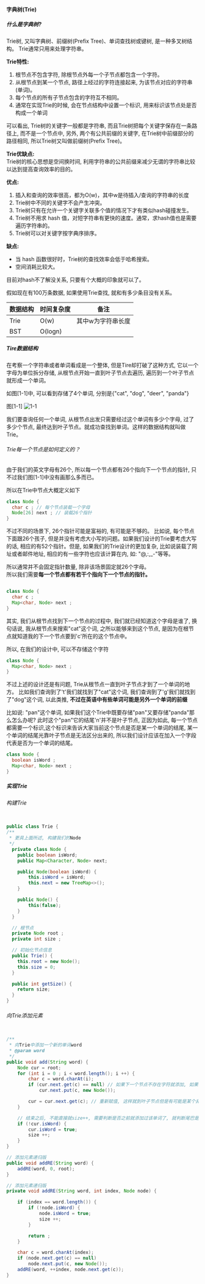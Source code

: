 #### 字典树(Trie)


##### 什么是字典树?



Trie树, 又叫字典树、前缀树(Prefix Tree)、单词查找树或键树, 是一种多叉树结构。
Trie通常只用来处理字符串。

<strong>Trie特性:</strong>  
  1. 根节点不包含字符, 除根节点外每一个子节点都包含一个字符。
  2. 从根节点到某一个节点, 路径上经过的字符连接起来, 为该节点对应的字符串(单词)。
  3. 每个节点的所有子节点包含的字符互不相同。
  4. 通常在实现Trie的时候, 会在节点结构中设置一个标识, 用来标识该节点处是否构成一个单词

可以看出, Trie树的关键字一般都是字符串, 而且Trie树把每个关键字保存在一条路径上, 而不是一个节点中, 另外, 两个有公共前缀的关键字, 在Trie树中前缀部分的路径相同, 所以Trie树又叫做前缀树(Prefix Tree)。


<strong>Trie优缺点:</strong>  
  Trie树的核心思想是空间换时间, 利用字符串的公共前缀来减少无谓的字符串比较以达到提高查询效率的目的。

  <strong>优点:  </strong>  
  1. 插入和查询的效率很高，都为O(w)，其中w是待插入/查询的字符串的长度
  2. Trie树中不同的关键字不会产生冲突。
  3. Trie树只有在允许一个关键字关联多个值的情况下才有类似hash碰撞发生。
  4. Trie树不用求 hash 值，对短字符串有更快的速度。通常，求hash值也是需要遍历字符串的。
  5. Trie树可以对关键字按字典序排序。

  <strong>缺点:  </strong>
  + 当 hash 函数很好时，Trie树的查找效率会低于哈希搜索。
  + 空间消耗比较大。

目前对hash不了解没关系, 只要有个大概的印象就可以了。

假如现在有100万条数据, 如果使用Trie查找, 就和有多少条目没有关系。

|    数据结构    | 时间复杂度 |      备注 |
| -----------  |       --- |      --- |
| Trie         |      O(w) |    其中w为字符串长度
| BST          |   O(logn) |    


##### Tire数据结构

在考察一个字符串或者单词看成是一个整体, 但是Tire却打破了这种方式, 它以一个字母为单位拆分存储, 从根节点开始一直到叶子节点去遍历, 遍历到一个叶子节点就形成一个单词。

如图[1-1]中, 可以看到存储了4个单词, 分别是{"cat", "dog", "deer", "panda"}

图[1-1]
![1-1](https://github.com/basebase/img_server/blob/master/common/trie.png?raw=true)

我们要查询任何一个单词, 从根节点出发只需要经过这个单词有多少个字母, 过了多少个节点, 最终达到叶子节点。就成功查找到单词。这样的数据结构就叫做Trie。


###### Trie每一个节点是如何定义的？

由于我们的英文字母有26个, 所以每一个节点都有26个指向下一个节点的指针, 只不过我们图[1-1]中没有画那么多而已。

所以在Trie中节点大概定义如下
```java
class Node {
  char c ; // 每个节点装载一个字母
  Node[26] next ; // 装载26个指针
}
```

不过不同的场景下, 26个指针可能是富裕的, 有可能是不够的。
比如说, 每个节点下面跟26个孩子, 但是并没有考虑大小写的问题。如果我们设计的Trie要考虑大写的话, 相应的有52个指针。但是, 如果我们的Trie设计的更加复杂, 比如说装载了网址或者邮件地址, 相应的有一些字符也应该计算在内, 如: "@,:,\_-"等等。

所以通常并不会固定指针数量, 除非该场景固定就26个字母。  
所以我们需要<strong>每一个节点都有若干个指向下一个节点的指针。</strong>

```java

class Node {
  char c ;
  Map<char, Node> next ;
}
```

其实, 我们从根节点找到下一个节点的过程中, 我们就已经知道这个字母是谁了, 换句话说, 我从根节点来搜索"cat"这个词, 之所以能够来到这个节点, 是因为在根节点就知道我的下一个节点要到'c'所在的这个节点中。

所以, 在我们的设计中, 可以不存储这个字符

```java
class Node {
  Map<char, Node> next ;
}
```

不过上述的设计还是有问题, Trie从根节点一直到叶子节点才到了一个单词的地方。
比如我们查询到了't'我们就找到了"cat"这个词, 我们查询到了'g'我们就找到了"dog"这个词, 以此类推, <strong>不过在英语中有些单词可能是另外一个单词的前缀</strong>

比如说: "pan"这个单词, 如果我们这个Trie中既要存储"pan"又要存储"panda"那么怎么办呢? 此时这个"pan"它的结尾'n'并不是叶子节点, 正因为如此, 每一个节点都需要一个标识,这个标识来告诉大家当前这个节点是否是某一个单词的结尾, 某一个单词的结尾光靠叶子节点是无法区分出来的, 所以我们设计应该在加入一个字段代表是否为一个单词的结尾。

```java
class Node {
  boolean isWord ;
  Map<char, Node> next ;
}
```


##### 实现Trie

###### 构建Trie

```java

public class Trie {
/**
 * 更具上面所述, 构建我们的Node
 */
  private class Node {
    public boolean isWord;
    public Map<Character, Node> next;

    public Node(boolean isWord) {
        this.isWord = isWord;
        this.next = new TreeMap<>();
    }

    public Node() {
        this(false);
    }
  }

  // 根节点
  private Node root ;
  private int size ;

  // 初始化节点信息
  public Trie() {
    this.root = new Node();
    this.size = 0;
  }

  public int getSize() {
    return size;
  }
}
```


###### 向Trie添加元素

```java

/**
 * 向Trie中添加一个新的单词word
 * @param word
 */
public void add(String word) {
    Node cur = root;
    for (int i = 0 ; i < word.length(); i ++) {
        char c = word.charAt(i);
        if (cur.next.get(c) == null) // 如果下一个节点不存在字符就添加, 如果存在不做任何操作
            cur.next.put(c, new Node());

        cur = cur.next.get(c); // 重新赋值, 这样就到叶子节点但是有可能是某个非叶子节点
    }

    // 结束之后, 不能直接就size++, 需要判断是否之前就添加过该单词了, 就判断尾巴是否为true
    if (!cur.isWord) {
        cur.isWord = true;
        size ++;
    }
}

// 添加元素递归版
public void addRE(String word) {
    addRE(word, 0, root);
}

// 添加元素递归版
private void addRE(String word, int index, Node node) {

    if (index == word.length()) {
        if (!node.isWord) {
            node.isWord = true;
            size ++;
        }

        return ;
    }

    char c = word.charAt(index);
    if (node.next.get(c) == null)
        node.next.put(c, new Node());
    addRE(word, ++index, node.next.get(c));
}
```
